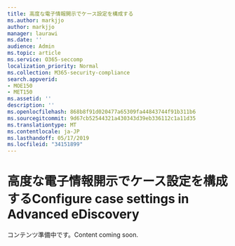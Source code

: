 ```yaml
---
title: 高度な電子情報開示でケース設定を構成する
ms.author: markjjo
author: markjjo
manager: laurawi
ms.date: ''
audience: Admin
ms.topic: article
ms.service: O365-seccomp
localization_priority: Normal
ms.collection: M365-security-compliance
search.appverid:
- MOE150
- MET150
ms.assetid: ''
description: ''
ms.openlocfilehash: 868b8f91d020477a65309fa44843744f91b311b6
ms.sourcegitcommit: 9d67cb52544321a430343d39eb336112c1a11d35
ms.translationtype: MT
ms.contentlocale: ja-JP
ms.lasthandoff: 05/17/2019
ms.locfileid: "34151899"
---
```

# <a name="configure-case-settings-in-advanced-ediscovery"></a><span data-ttu-id="e28fe-102">高度な電子情報開示でケース設定を構成する</span><span class="sxs-lookup"><span data-stu-id="e28fe-102">Configure case settings in Advanced eDiscovery</span></span>

<span data-ttu-id="e28fe-103">コンテンツ準備中です。</span><span class="sxs-lookup"><span data-stu-id="e28fe-103">Content coming soon.</span></span>